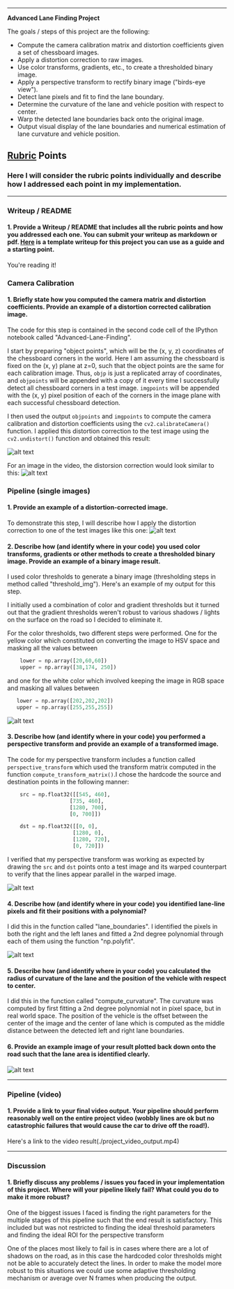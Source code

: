 
---

**Advanced Lane Finding Project**

The goals / steps of this project are the following:

* Compute the camera calibration matrix and distortion coefficients given a set of chessboard images.
* Apply a distortion correction to raw images.
* Use color transforms, gradients, etc., to create a thresholded binary image.
* Apply a perspective transform to rectify binary image ("birds-eye view").
* Detect lane pixels and fit to find the lane boundary.
* Determine the curvature of the lane and vehicle position with respect to center.
* Warp the detected lane boundaries back onto the original image.
* Output visual display of the lane boundaries and numerical estimation of lane curvature and vehicle position.

[//]: # (Image References)

[image1]: ./examples/chessboard_distorsion.png "Undistorted"
[image2]: ./examples/test_img.png "Road Transformed"
[image3]: ./examples/thresholded.png "Binary Example"
[image4]: ./examples/perspective_transform.png "Warp Example"
[image5]: ./examples/lane_pixels.png "Fit Visual"
[image6]: ./examples/curvature.png "Output"
[image7]: examples/pipeline_distorsion.png "Undistorted"
[video1]: ./project_video.mp4 "Video"

## [Rubric](https://review.udacity.com/#!/rubrics/571/view) Points

### Here I will consider the rubric points individually and describe how I addressed each point in my implementation.  

---

### Writeup / README

#### 1. Provide a Writeup / README that includes all the rubric points and how you addressed each one.  You can submit your writeup as markdown or pdf.  [Here](https://github.com/Gliganu/CarND-Advanced-Lane-Lines/blob/master/writeup_template.md) is a template writeup for this project you can use as a guide and a starting point.  

You're reading it!

### Camera Calibration

#### 1. Briefly state how you computed the camera matrix and distortion coefficients. Provide an example of a distortion corrected calibration image.

The code for this step is contained in the second code cell of the IPython notebook called "Advanced-Lane-Finding".  

I start by preparing "object points", which will be the (x, y, z) coordinates of the chessboard corners in the world. Here I am assuming the chessboard is fixed on the (x, y) plane at z=0, such that the object points are the same for each calibration image.  Thus, `objp` is just a replicated array of coordinates, and `objpoints` will be appended with a copy of it every time I successfully detect all chessboard corners in a test image.  `imgpoints` will be appended with the (x, y) pixel position of each of the corners in the image plane with each successful chessboard detection.  

I then used the output `objpoints` and `imgpoints` to compute the camera calibration and distortion coefficients using the `cv2.calibrateCamera()` function.  I applied this distortion correction to the test image using the `cv2.undistort()` function and obtained this result: 

![alt text][image1]

For an image in the video, the distorsion correction would look similar to this: 
![alt text][image7]

### Pipeline (single images)

#### 1. Provide an example of a distortion-corrected image.

To demonstrate this step, I will describe how I apply the distortion correction to one of the test images like this one:
![alt text][image2]



#### 2. Describe how (and identify where in your code) you used color transforms, gradients or other methods to create a thresholded binary image.  Provide an example of a binary image result.

I used color thresholds to generate a binary image (thresholding steps in method called "threshold_img").  Here's an example of my output for this step.

I initially used a combination of color and gradient thresholds but it turned out that the gradient thresholds weren't robust to various shadows / lights on the surface on the road so I decided to eliminate it. 

For the color thresholds, two different steps were performed. One for the yellow color which constituted on converting the image to HSV space and masking all the values between 
```python
    lower = np.array([20,60,60])
    upper = np.array([38,174, 250])
  ```
 and one for the white color which involved keeping the image in RGB space and masking all values between 
 ```python
    lower = np.array([202,202,202])
    upper = np.array([255,255,255])
  ```
  

![alt text][image3]

#### 3. Describe how (and identify where in your code) you performed a perspective transform and provide an example of a transformed image.

The code for my perspective transform includes a function called `perspective_transform` which used the transform matrix computed in the function `compute_transform_matrix()`.I chose the hardcode the source and destination points in the following manner:

```python
    src = np.float32([[545, 460],
                    [735, 460],
                    [1280, 700],
                    [0, 700]])

    dst = np.float32([[0, 0],
                     [1280, 0],
                     [1280, 720],
                     [0, 720]])
```

I verified that my perspective transform was working as expected by drawing the `src` and `dst` points onto a test image and its warped counterpart to verify that the lines appear parallel in the warped image.

![alt text][image4]

#### 4. Describe how (and identify where in your code) you identified lane-line pixels and fit their positions with a polynomial?

I did this in the function called "lane_boundaries". I identified the pixels in both the right and the left lanes and fitted a 2nd degree polynomial through each of them using the function "np.polyfit".

![alt text][image5]

#### 5. Describe how (and identify where in your code) you calculated the radius of curvature of the lane and the position of the vehicle with respect to center.

I did this in the function called "compute_curvature". The curvature was computed by first fitting a 2nd degree polynomial not in pixel space, but in real world space. The position of the vehicle is the offset between the center of the image and the center of lane which is computed as the middle distance between the detected left and right lane boundaries.

#### 6. Provide an example image of your result plotted back down onto the road such that the lane area is identified clearly.

![alt text][image6]

---

### Pipeline (video)

#### 1. Provide a link to your final video output.  Your pipeline should perform reasonably well on the entire project video (wobbly lines are ok but no catastrophic failures that would cause the car to drive off the road!).

Here's a link to the video result(./project_video_output.mp4)

---

### Discussion

#### 1. Briefly discuss any problems / issues you faced in your implementation of this project.  Where will your pipeline likely fail?  What could you do to make it more robust?

One of the biggest issues I faced is finding the right parameters for the multiple stages of this pipeline such that the end result is satisfactory. This included but was not restricted to finding the ideal threshold parameters and finding the ideal ROI for the perspective transform  

One of the places most likely to fail is in cases where there are a lot of shadows on the road, as in this case the hardcoded color thresholds might not be able to accurately detect the lines. In order to make the model more robust to this situations we could use some adaptive thresholding mechanism or average over N frames when producing the output.
